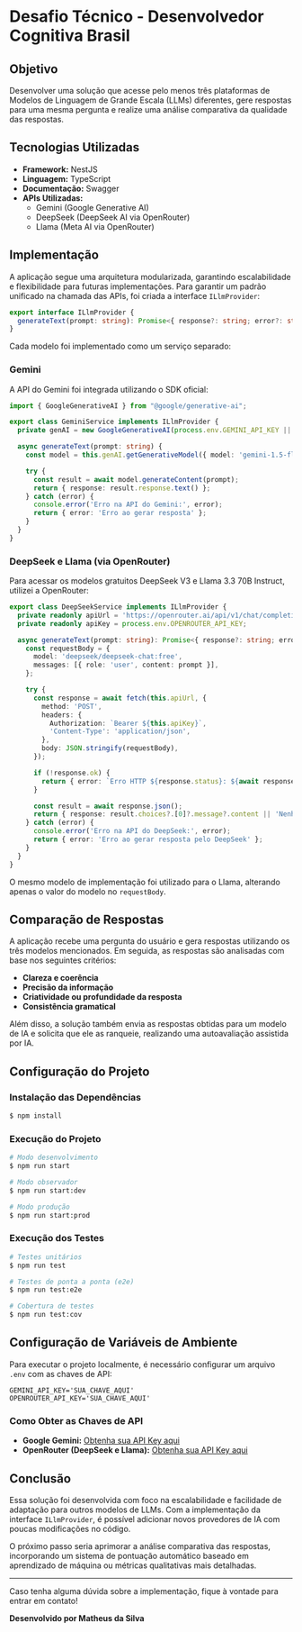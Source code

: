 # Desafio Técnico - Desenvolvedor Cognitiva Brasil

## Objetivo
Desenvolver uma solução que acesse pelo menos três plataformas de Modelos de Linguagem de Grande Escala (LLMs) diferentes, gere respostas para uma mesma pergunta e realize uma análise comparativa da qualidade das respostas.

## Tecnologias Utilizadas
- **Framework:** NestJS
- **Linguagem:** TypeScript
- **Documentação:** Swagger
- **APIs Utilizadas:**
  - Gemini (Google Generative AI)
  - DeepSeek (DeepSeek AI via OpenRouter)
  - Llama (Meta AI via OpenRouter)

## Implementação
A aplicação segue uma arquitetura modularizada, garantindo escalabilidade e flexibilidade para futuras implementações. Para garantir um padrão unificado na chamada das APIs, foi criada a interface `ILlmProvider`:

```typescript
export interface ILlmProvider {
  generateText(prompt: string): Promise<{ response?: string; error?: string }>;
}
```

Cada modelo foi implementado como um serviço separado:
### Gemini
A API do Gemini foi integrada utilizando o SDK oficial:

```typescript
import { GoogleGenerativeAI } from "@google/generative-ai";

export class GeminiService implements ILlmProvider {
  private genAI = new GoogleGenerativeAI(process.env.GEMINI_API_KEY || '');

  async generateText(prompt: string) {
    const model = this.genAI.getGenerativeModel({ model: 'gemini-1.5-flash' });

    try {
      const result = await model.generateContent(prompt);
      return { response: result.response.text() };
    } catch (error) {
      console.error('Erro na API do Gemini:', error);
      return { error: 'Erro ao gerar resposta' };
    }
  }
}
```

### DeepSeek e Llama (via OpenRouter)
Para acessar os modelos gratuitos DeepSeek V3 e Llama 3.3 70B Instruct, utilizei a OpenRouter:

```typescript
export class DeepSeekService implements ILlmProvider {
  private readonly apiUrl = 'https://openrouter.ai/api/v1/chat/completions';
  private readonly apiKey = process.env.OPENROUTER_API_KEY;

  async generateText(prompt: string): Promise<{ response?: string; error?: string }> {
    const requestBody = {
      model: 'deepseek/deepseek-chat:free',
      messages: [{ role: 'user', content: prompt }],
    };

    try {
      const response = await fetch(this.apiUrl, {
        method: 'POST',
        headers: {
          Authorization: `Bearer ${this.apiKey}`,
          'Content-Type': 'application/json',
        },
        body: JSON.stringify(requestBody),
      });

      if (!response.ok) {
        return { error: `Erro HTTP ${response.status}: ${await response.text()}` };
      }

      const result = await response.json();
      return { response: result.choices?.[0]?.message?.content || 'Nenhuma resposta retornada' };
    } catch (error) {
      console.error('Erro na API do DeepSeek:', error);
      return { error: 'Erro ao gerar resposta pelo DeepSeek' };
    }
  }
}
```

O mesmo modelo de implementação foi utilizado para o Llama, alterando apenas o valor do modelo no `requestBody`.

## Comparação de Respostas
A aplicação recebe uma pergunta do usuário e gera respostas utilizando os três modelos mencionados. Em seguida, as respostas são analisadas com base nos seguintes critérios:
- **Clareza e coerência**
- **Precisão da informação**
- **Criatividade ou profundidade da resposta**
- **Consistência gramatical**

Além disso, a solução também envia as respostas obtidas para um modelo de IA e solicita que ele as ranqueie, realizando uma autoavaliação assistida por IA.

## Configuração do Projeto
### Instalação das Dependências
```bash
$ npm install
```
### Execução do Projeto
```bash
# Modo desenvolvimento
$ npm run start

# Modo observador
$ npm run start:dev

# Modo produção
$ npm run start:prod
```
### Execução dos Testes
```bash
# Testes unitários
$ npm run test

# Testes de ponta a ponta (e2e)
$ npm run test:e2e

# Cobertura de testes
$ npm run test:cov
```

## Configuração de Variáveis de Ambiente
Para executar o projeto localmente, é necessário configurar um arquivo `.env` com as chaves de API:

```env
GEMINI_API_KEY='SUA_CHAVE_AQUI'
OPENROUTER_API_KEY='SUA_CHAVE_AQUI'
```

### Como Obter as Chaves de API
- **Google Gemini:** [Obtenha sua API Key aqui](https://aistudio.google.com/app/apikey)
- **OpenRouter (DeepSeek e Llama):** [Obtenha sua API Key aqui](https://openrouter.ai/settings/keys)

## Conclusão
Essa solução foi desenvolvida com foco na escalabilidade e facilidade de adaptação para outros modelos de LLMs. Com a implementação da interface `ILlmProvider`, é possível adicionar novos provedores de IA com poucas modificações no código.

O próximo passo seria aprimorar a análise comparativa das respostas, incorporando um sistema de pontuação automático baseado em aprendizado de máquina ou métricas qualitativas mais detalhadas.

---

Caso tenha alguma dúvida sobre a implementação, fique à vontade para entrar em contato!

**Desenvolvido por Matheus da Silva**

